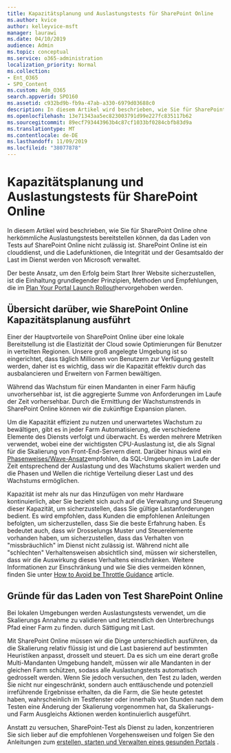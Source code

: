 ```yaml
---
title: Kapazitätsplanung und Auslastungstests für SharePoint Online
ms.author: kvice
author: kelleyvice-msft
manager: laurawi
ms.date: 04/10/2019
audience: Admin
ms.topic: conceptual
ms.service: o365-administration
localization_priority: Normal
ms.collection:
- Ent_O365
- SPO_Content
ms.custom: Adm_O365
search.appverid: SPO160
ms.assetid: c932bd9b-fb9a-47ab-a330-6979d03688c0
description: In diesem Artikel wird beschrieben, wie Sie für SharePoint Online bereitstellen können, ohne herkömmliche Auslastungstests durchführen zu müssen, da dies nicht zulässig ist.
ms.openlocfilehash: 13e71343aa5ec823003791d99e227fc835117b62
ms.sourcegitcommit: 89ecf793443963b4c87cf1033bf0284cbfb83d9a
ms.translationtype: MT
ms.contentlocale: de-DE
ms.lasthandoff: 11/09/2019
ms.locfileid: "38077878"
---
```

# <a name="capacity-planning-and-load-testing-sharepoint-online"></a>Kapazitätsplanung und Auslastungstests für SharePoint Online
In diesem Artikel wird beschrieben, wie Sie für SharePoint Online ohne herkömmliche Auslastungstests bereitstellen können, da das Laden von Tests auf SharePoint Online nicht zulässig ist. SharePoint Online ist ein clouddienst, und die Ladefunktionen, die Integrität und der Gesamtsaldo der Last im Dienst werden von Microsoft verwaltet.
  
Der beste Ansatz, um den Erfolg beim Start Ihrer Website sicherzustellen, ist die Einhaltung grundlegender Prinzipien, Methoden und Empfehlungen, die im [Plan Your Portal Launch Rollout](https://docs.microsoft.com/office365/enterprise/planportallaunchroll-out)hervorgehoben werden.

## <a name="overview-of-how-sharepoint-online-performs-capacity-planning"></a>Übersicht darüber, wie SharePoint Online Kapazitätsplanung ausführt 
Einer der Hauptvorteile von SharePoint Online über eine lokale Bereitstellung ist die Elastizität der Cloud sowie Optimierungen für Benutzer in verteilten Regionen. Unsere groß angelegte Umgebung ist so eingerichtet, dass täglich Millionen von Benutzern zur Verfügung gestellt werden, daher ist es wichtig, dass wir die Kapazität effektiv durch das ausbalancieren und Erweitern von Farmen bewältigen.
  
Während das Wachstum für einen Mandanten in einer Farm häufig unvorhersehbar ist, ist die aggregierte Summe von Anforderungen im Laufe der Zeit vorhersehbar. Durch die Ermittlung der Wachstumstrends in SharePoint Online können wir die zukünftige Expansion planen.
  
Um die Kapazität effizient zu nutzen und unerwartetes Wachstum zu bewältigen, gibt es in jeder Farm Automatisierung, die verschiedene Elemente des Diensts verfolgt und überwacht. Es werden mehrere Metriken verwendet, wobei eine der wichtigsten CPU-Auslastung ist, die als Signal für die Skalierung von Front-End-Servern dient. Darüber hinaus wird ein [Phasenweises/Wave-Ansatz](https://docs.microsoft.com/office365/enterprise/planportallaunchroll-out)empfohlen, da SQL-Umgebungen im Laufe der Zeit entsprechend der Auslastung und des Wachstums skaliert werden und die Phasen und Wellen die richtige Verteilung dieser Last und des Wachstums ermöglichen. 

Kapazität ist mehr als nur das Hinzufügen von mehr Hardware kontinuierlich, aber Sie bezieht sich auch auf die Verwaltung und Steuerung dieser Kapazität, um sicherzustellen, dass Sie gültige Lastanforderungen bedient. Es wird empfohlen, dass Kunden die empfohlenen Anleitungen befolgten, um sicherzustellen, dass Sie die beste Erfahrung haben. Es bedeutet auch, dass wir Drosselungs Muster und Steuerelemente vorhanden haben, um sicherzustellen, dass das Verhalten von "missbräuchlich" im Dienst nicht zulässig ist. Während nicht alle "schlechten" Verhaltensweisen absichtlich sind, müssen wir sicherstellen, dass wir die Auswirkung dieses Verhaltens einschränken. Weitere Informationen zur Einschränkung und wie Sie dies vermeiden können, finden Sie unter [How to Avoid be Throttle Guidance](https://docs.microsoft.com/sharepoint/dev/general-development/how-to-avoid-getting-throttled-or-blocked-in-sharepoint-online) article.

## <a name="why-you-cannot-load-test-sharepoint-online"></a>Gründe für das Laden von Test SharePoint Online
Bei lokalen Umgebungen werden Auslastungstests verwendet, um die Skalierungs Annahme zu validieren und letztendlich den Unterbrechungs Pfad einer Farm zu finden. durch Sättigung mit Last. 

Mit SharePoint Online müssen wir die Dinge unterschiedlich ausführen, da die Skalierung relativ flüssig ist und die Last basierend auf bestimmten Heuristiken anpasst, drosselt und steuert. Da es sich um eine derart große Multi-Mandanten Umgebung handelt, müssen wir alle Mandanten in der gleichen Farm schützen, sodass alle Auslastungstests automatisch gedrosselt werden. Wenn Sie jedoch versuchen, den Test zu laden, werden Sie nicht nur eingeschränkt, sondern auch enttäuschende und potenziell irreführende Ergebnisse erhalten, da die Farm, die Sie heute getestet haben, wahrscheinlich im Testfenster oder innerhalb von Stunden nach dem Testen eine Änderung der Skalierung vorgenommen hat, da Skalierungs-und Farm Ausgleichs Aktionen werden kontinuierlich ausgeführt.

Anstatt zu versuchen, SharePoint-Test als Dienst zu laden, konzentrieren Sie sich lieber auf die empfohlenen Vorgehensweisen und folgen Sie den Anleitungen zum [erstellen, starten und Verwalten eines gesunden Portals](https://go.microsoft.com/fwlink/?linkid=2105838) .
